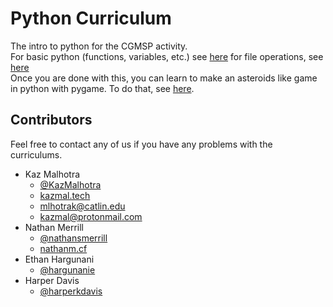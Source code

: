 # Python Curriculum
The intro to python for the CGMSP activity.  
For basic python (functions, variables, etc.) see [here](basic/basic.md) for file operations, see [here](file/readme.md)   
Once you are done with this, you can learn to make an asteroids like game in python with pygame. To do that, see [here](https://github.com/CGMSP/python-graphics-curriculum).

## Contributors  

Feel free to contact any of us if you have any problems with the curriculums.    
- Kaz Malhotra      
  - [@KazMalhotra](https://github.com/kazmalhotra)   
  - [kazmal.tech](https://kazmal.tech)   
  - [mlhotrak@catlin.edu](mailto:malhotrak@catlin.edu)    
  - [kazmal@protonmail.com](mailto:kazmal@protonmail.com)
- Nathan Merrill   
  - [@nathansmerrill](https://github.com/nathansmerrill)   
  - [nathanm.cf](https://nathanm.cf)   
- Ethan Hargunani
  - [@hargunanie](https://github.com/hargunanie)    
- Harper Davis
  - [@harperkdavis](https://github.com/harperkdavis)   
  

